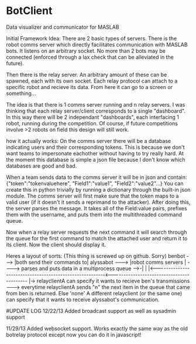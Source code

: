 BotClient
=========

Data visualizer and communicator for MASLAB

Initial Framework Idea:
There are 2 basic types of servers. There is the robot comms server
which directly facilitates communication with MASLAB bots. It listens on
an arbitrary socket. No more than 2 bots may be connected (enforced
through a lax check that can be alleviated in the future).

Then there is the relay server. An arbitrary amount of these can be
spawned, each with its own socket. Each relay protocol can attach to a
specific robot and recieve its data. From here it can go to a screen or
something...

The idea is that there is 1 comms server running and n relay servers. I
was thinking that each relay server/client corresponds to a single
"dashboard". In this way there will be 2 independant "dashboards", each
interfacing 1 robot, running during the competition. Of course, if
future competitions involve >2 robots on field this design will still
work.

how it actually works:
On the comms server there will be a database indicating users and their
corresponding tokens. This is because we don't want teams to impersonate
eachother without having to try really hard. At the moment this database
is simple a json file because I don't know which databases are good and
bad.

When a team sends data to the comms server it will be in json and
contain: {"token":"tokenvaluehere", "Field1":"value1", "Field2":"value2"...}
You can create this in python trivially by running a dictionary through
the built-in json module. The comms server will first make sure that the
token maps to a valid user (if it doesn't it sends a reprimand to the
attacker). After doing this, the server parses the message. It takes all
of the Field:value pairs, prefixes them with the username, and puts them 
into the multithreaded command queue.

Now when a relay server requests the next command it will search
through the queue for the first command to match the attached user and
return it to its client. Now the client should display it.


Heres a layout of sorts:
(This thing is screwed up on github. Sorry)
benbot    ---> |both send their commands to| 
alyssabot ---> |robot comms servers        | ----> parses and puts data in a multiprocess queue -->-|
                                                                                                    |
|<--------------------------------------------------------<------------------------------------------
|-> relayclientA can specify it 
    wants to recieve ben's transmissions ---> everytime relayclientA
                                              sends "n" the next item in
                                              the queue that came from
                                              ben is returned. Else
                                              'none'
A different relayclient (or the same one) can specify that it wants to
receive alyssabot's communication.


#UPDATE LOG
12/22/13 Added broadcast support as well as sysadmin support

11/29/13 Added websocket support. Works exactly the same way as the old
         botrelay protocol except now you can do it in javascript!



